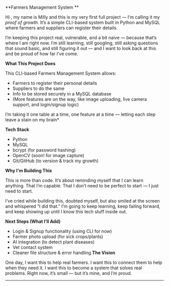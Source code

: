 **Farmers Management System **

Hi , my name is Milly and this is my very first full project — I’m calling it my *proof of growth*. It’s a simple CLI-based system built in Python and MySQL where farmers and suppliers can register their details.

I’m keeping this project real, vulnerable, and a bit naive — because that’s where I am right now. I’m still learning, still googling, still asking questions that sound basic, and still figuring it out — and I want to look back at this and be proud of how far I’ve come.

**What This Project Does**

This CLI-based Farmers Management System allows:
- Farmers to register their personal details
- Suppliers to do the same
- Info to be stored securely in a MySQL database
- (More features are on the way, like image uploading, live camera support, and login/signup logic)

I’m taking it one table at a time, one feature at a time — letting each step leave a stain on my brain* 

**Tech Stack**
- Python
- MySQL
- bcrypt (for password hashing)
- OpenCV (soon! for image capture)
- Git/GitHub (to version & track my growth)

**Why I'm Building This**

This is more than code. It’s about reminding myself that I can learn anything. That I’m capable. That I don’t need to be perfect to start — I just need to start.

I’ve cried while building this, doubted myself, but also smiled at the screen and whispered “I did that.” I’m going to keep learning, keep failing forward, and keep showing up until I know this tech stuff inside out.

**Next Steps (What I’ll Add)**

- Login & Signup functionality (using CLI for now)
- Farmer photo upload (for sick crops/plants)
- AI integration (to detect plant diseases)
- Vet contact system
- Cleaner file structure & error handling
**The Vision**

One day, I want this to help real farmers. I want this to connect them to help when they need it. I want this to become a system that solves real problems. Right now, it’s small — but it’s mine, and I’m proud.

---

